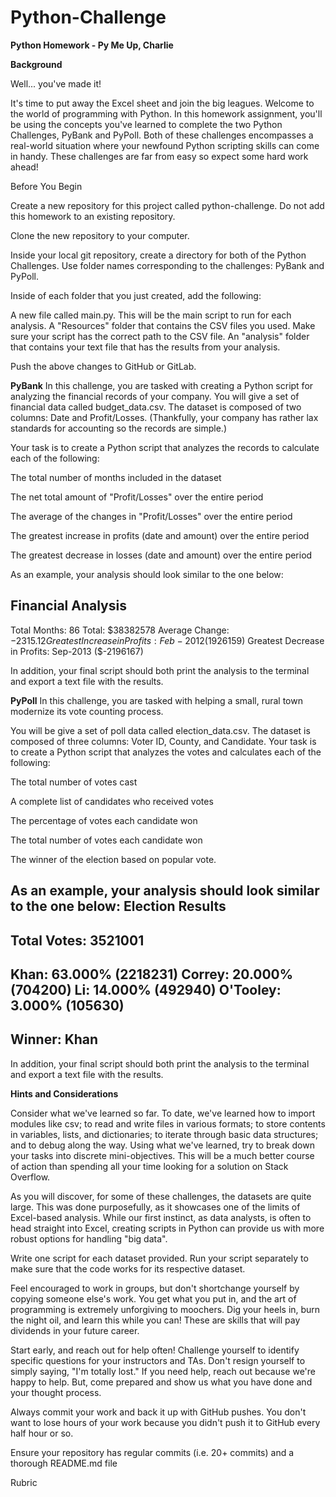 # Python-Challenge

**Python Homework - Py Me Up, Charlie**

**Background**

Well... you've made it!

It's time to put away the Excel sheet and join the big leagues. Welcome to the world of programming with Python. In this homework assignment, you'll be using the concepts you've learned to complete the two Python Challenges, PyBank and PyPoll.
Both of these challenges encompasses a real-world situation where your newfound Python scripting skills can come in handy. These challenges are far from easy so expect some hard work ahead!

Before You Begin


Create a new repository for this project called python-challenge. Do not add this homework to an existing repository.


Clone the new repository to your computer.


Inside your local git repository, create a directory for both of the  Python Challenges. Use folder names corresponding to the challenges: PyBank and  PyPoll.


Inside of each folder that you just created, add the following:

A new file called main.py. This will be the main script to run for each analysis.
A "Resources" folder that contains the CSV files you used. Make sure your script has the correct path to the CSV file.
An "analysis" folder that contains your text file that has the results from your analysis.



Push the above changes to GitHub or GitLab.



**PyBank**
In this challenge, you are tasked with creating a Python script for analyzing the financial records of your company. You will give a set of financial data called budget_data.csv. The dataset is composed of two columns: Date and Profit/Losses. (Thankfully, your company has rather lax standards for accounting so the records are simple.)


Your task is to create a Python script that analyzes the records to calculate each of the following:


The total number of months included in the dataset


The net total amount of "Profit/Losses" over the entire period


The average of the changes in "Profit/Losses" over the entire period


The greatest increase in profits (date and amount) over the entire period


The greatest decrease in losses (date and amount) over the entire period




As an example, your analysis should look similar to the one below:

Financial Analysis
----------------------------
Total Months: 86
Total: $38382578
Average  Change: $-2315.12
Greatest Increase in Profits: Feb-2012 ($1926159)
Greatest Decrease in Profits: Sep-2013 ($-2196167)


In addition, your final script should both print the analysis to the terminal and export a text file with the results.



**PyPoll**
In this challenge, you are tasked with helping a small, rural town modernize its vote counting process.


You will be give a set of poll data called election_data.csv. The dataset is composed of three columns: Voter ID, County, and Candidate. Your task is to create a Python script that analyzes the votes and calculates each of the following:


The total number of votes cast


A complete list of candidates who received votes


The percentage of votes each candidate won


The total number of votes each candidate won


The winner of the election based on popular vote.




As an example, your analysis should look similar to the one below:
Election Results
-------------------------
Total Votes: 3521001
-------------------------
Khan: 63.000% (2218231)
Correy: 20.000% (704200)
Li: 14.000% (492940)
O'Tooley: 3.000% (105630)
-------------------------
**Winner: Khan**
-------------------------


In addition, your final script should both print the analysis to the terminal and export a text file with the results.



**Hints and Considerations**


Consider what we've learned so far. To date, we've learned how to import modules like csv; to read and write files in various formats; to store contents in variables, lists, and dictionaries; to iterate through basic data structures; and to debug along the way. Using what we've learned, try to break down your tasks into discrete mini-objectives. This will be a much better course of action than spending all your time looking for a solution on Stack Overflow.


As you will discover, for some of these challenges, the datasets are quite large. This was done purposefully, as it showcases one of the limits of Excel-based analysis. While our first instinct, as data analysts, is often to head straight into Excel, creating scripts in Python can provide us with more robust options for handling "big data".


Write one script for each dataset provided. Run your script separately to make sure that the code works for its respective dataset.


Feel encouraged to work in groups, but don't shortchange yourself by copying someone else's work. You get what you put in, and the art of programming is extremely unforgiving to moochers. Dig your heels in, burn the night oil, and learn this while you can! These are skills that will pay dividends in your future career.


Start early, and reach out for help often! Challenge yourself to identify specific questions for your instructors and TAs. Don't resign yourself to simply saying, "I'm totally lost." If you need help, reach out because we're happy to help. But, come prepared and show us what you have done and your thought process.


Always commit your work and back it up with GitHub pushes. You don't want to lose hours of your work because you didn't push it to GitHub every half hour or so.

Ensure your repository has regular commits (i.e. 20+ commits) and a thorough README.md file




Rubric

